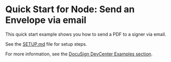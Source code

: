 # Quick Start for Node: Send an Envelope via email

This quick start example shows you how to send a PDF to a signer via email.

See the [SETUP.md]()
file for setup steps.

For more information, see the 
[DocuSign DevCenter Examples section](https://developers.docusign.com/esign-rest-api/code-examples).
